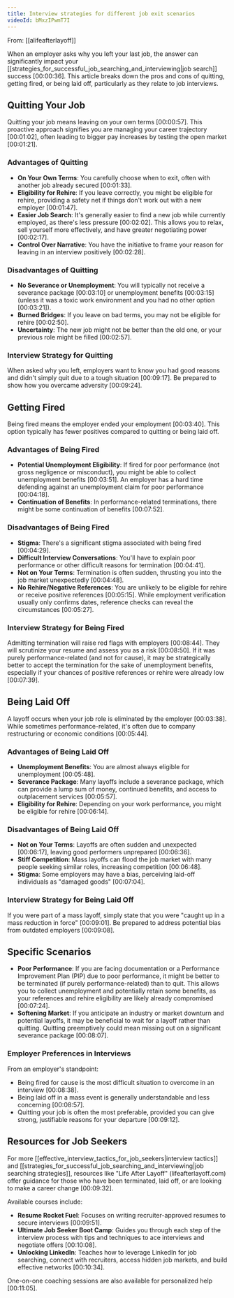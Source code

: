 ```yaml
---
title: Interview strategies for different job exit scenarios
videoId: bMxzIPwmT7I
---
```


From: [[alifeafterlayoff]] <br/> 

When an employer asks why you left your last job, the answer can significantly impact your [[strategies_for_successful_job_searching_and_interviewing|job search]] success <a class="yt-timestamp" data-t="00:00:36">[00:00:36]</a>. This article breaks down the pros and cons of quitting, getting fired, or being laid off, particularly as they relate to job interviews.

## Quitting Your Job

Quitting your job means leaving on your own terms <a class="yt-timestamp" data-t="00:00:57">[00:00:57]</a>. This proactive approach signifies you are managing your career trajectory <a class="yt-timestamp" data-t="00:01:02">[00:01:02]</a>, often leading to bigger pay increases by testing the open market <a class="yt-timestamp" data-t="00:01:21">[00:01:21]</a>.

### Advantages of Quitting
*   **On Your Own Terms**: You carefully choose when to exit, often with another job already secured <a class="yt-timestamp" data-t="00:01:33">[00:01:33]</a>.
*   **Eligibility for Rehire**: If you leave correctly, you might be eligible for rehire, providing a safety net if things don't work out with a new employer <a class="yt-timestamp" data-t="00:01:47">[00:01:47]</a>.
*   **Easier Job Search**: It's generally easier to find a new job while currently employed, as there's less pressure <a class="yt-timestamp" data-t="00:02:02">[00:02:02]</a>. This allows you to relax, sell yourself more effectively, and have greater negotiating power <a class="yt-timestamp" data-t="00:02:17">[00:02:17]</a>.
*   **Control Over Narrative**: You have the initiative to frame your reason for leaving in an interview positively <a class="yt-timestamp" data-t="00:02:28">[00:02:28]</a>.

### Disadvantages of Quitting
*   **No Severance or Unemployment**: You will typically not receive a severance package <a class="yt-timestamp" data-t="00:03:10">[00:03:10]</a> or unemployment benefits <a class="yt-timestamp" data-t="00:03:15">[00:03:15]</a> (unless it was a toxic work environment and you had no other option <a class="yt-timestamp" data-t="00:03:21">[00:03:21]</a>).
*   **Burned Bridges**: If you leave on bad terms, you may not be eligible for rehire <a class="yt-timestamp" data-t="00:02:50">[00:02:50]</a>.
*   **Uncertainty**: The new job might not be better than the old one, or your previous role might be filled <a class="yt-timestamp" data-t="00:02:57">[00:02:57]</a>.

### Interview Strategy for Quitting
When asked why you left, employers want to know you had good reasons and didn't simply quit due to a tough situation <a class="yt-timestamp" data-t="00:09:17">[00:09:17]</a>. Be prepared to show how you overcame adversity <a class="yt-timestamp" data-t="00:09:24">[00:09:24]</a>.

## Getting Fired

Being fired means the employer ended your employment <a class="yt-timestamp" data-t="00:03:40">[00:03:40]</a>. This option typically has fewer positives compared to quitting or being laid off.

### Advantages of Being Fired
*   **Potential Unemployment Eligibility**: If fired for poor performance (not gross negligence or misconduct), you might be able to collect unemployment benefits <a class="yt-timestamp" data-t="00:03:51">[00:03:51]</a>. An employer has a hard time defending against an unemployment claim for poor performance <a class="yt-timestamp" data-t="00:04:18">[00:04:18]</a>.
*   **Continuation of Benefits**: In performance-related terminations, there might be some continuation of benefits <a class="yt-timestamp" data-t="00:07:52">[00:07:52]</a>.

### Disadvantages of Being Fired
*   **Stigma**: There's a significant stigma associated with being fired <a class="yt-timestamp" data-t="00:04:29">[00:04:29]</a>.
*   **Difficult Interview Conversations**: You'll have to explain poor performance or other difficult reasons for termination <a class="yt-timestamp" data-t="00:04:41">[00:04:41]</a>.
*   **Not on Your Terms**: Termination is often sudden, thrusting you into the job market unexpectedly <a class="yt-timestamp" data-t="00:04:48">[00:04:48]</a>.
*   **No Rehire/Negative References**: You are unlikely to be eligible for rehire or receive positive references <a class="yt-timestamp" data-t="00:05:15">[00:05:15]</a>. While employment verification usually only confirms dates, reference checks can reveal the circumstances <a class="yt-timestamp" data-t="00:05:27">[00:05:27]</a>.

### Interview Strategy for Being Fired
Admitting termination will raise red flags with employers <a class="yt-timestamp" data-t="00:08:44">[00:08:44]</a>. They will scrutinize your resume and assess you as a risk <a class="yt-timestamp" data-t="00:08:50">[00:08:50]</a>. If it was purely performance-related (and not for cause), it may be strategically better to accept the termination for the sake of unemployment benefits, especially if your chances of positive references or rehire were already low <a class="yt-timestamp" data-t="00:07:39">[00:07:39]</a>.

## Being Laid Off

A layoff occurs when your job role is eliminated by the employer <a class="yt-timestamp" data-t="00:03:38">[00:03:38]</a>. While sometimes performance-related, it's often due to company restructuring or economic conditions <a class="yt-timestamp" data-t="00:05:44">[00:05:44]</a>.

### Advantages of Being Laid Off
*   **Unemployment Benefits**: You are almost always eligible for unemployment <a class="yt-timestamp" data-t="00:05:48">[00:05:48]</a>.
*   **Severance Package**: Many layoffs include a severance package, which can provide a lump sum of money, continued benefits, and access to outplacement services <a class="yt-timestamp" data-t="00:05:57">[00:05:57]</a>.
*   **Eligibility for Rehire**: Depending on your work performance, you might be eligible for rehire <a class="yt-timestamp" data-t="00:06:14">[00:06:14]</a>.

### Disadvantages of Being Laid Off
*   **Not on Your Terms**: Layoffs are often sudden and unexpected <a class="yt-timestamp" data-t="00:06:17">[00:06:17]</a>, leaving good performers unprepared <a class="yt-timestamp" data-t="00:06:36">[00:06:36]</a>.
*   **Stiff Competition**: Mass layoffs can flood the job market with many people seeking similar roles, increasing competition <a class="yt-timestamp" data-t="00:06:48">[00:06:48]</a>.
*   **Stigma**: Some employers may have a bias, perceiving laid-off individuals as "damaged goods" <a class="yt-timestamp" data-t="00:07:04">[00:07:04]</a>.

### Interview Strategy for Being Laid Off
If you were part of a mass layoff, simply state that you were "caught up in a mass reduction in force" <a class="yt-timestamp" data-t="00:09:01">[00:09:01]</a>. Be prepared to address potential bias from outdated employers <a class="yt-timestamp" data-t="00:09:08">[00:09:08]</a>.

## Specific Scenarios

*   **Poor Performance**: If you are facing documentation or a Performance Improvement Plan (PIP) due to poor performance, it might be better to be terminated (if purely performance-related) than to quit. This allows you to collect unemployment and potentially retain some benefits, as your references and rehire eligibility are likely already compromised <a class="yt-timestamp" data-t="00:07:24">[00:07:24]</a>.
*   **Softening Market**: If you anticipate an industry or market downturn and potential layoffs, it may be beneficial to wait for a layoff rather than quitting. Quitting preemptively could mean missing out on a significant severance package <a class="yt-timestamp" data-t="00:08:07">[00:08:07]</a>.

### Employer Preferences in Interviews
From an employer's standpoint:
*   Being fired for cause is the most difficult situation to overcome in an interview <a class="yt-timestamp" data-t="00:08:38">[00:08:38]</a>.
*   Being laid off in a mass event is generally understandable and less concerning <a class="yt-timestamp" data-t="00:08:57">[00:08:57]</a>.
*   Quitting your job is often the most preferable, provided you can give strong, justifiable reasons for your departure <a class="yt-timestamp" data-t="00:09:12">[00:09:12]</a>.

## Resources for Job Seekers
For more [[effective_interview_tactics_for_job_seekers|interview tactics]] and [[strategies_for_successful_job_searching_and_interviewing|job searching strategies]], resources like "Life After Layoff" (lifeafterlayoff.com) offer guidance for those who have been terminated, laid off, or are looking to make a career change <a class="yt-timestamp" data-t="00:09:32">[00:09:32]</a>.

Available courses include:
*   **Resume Rocket Fuel**: Focuses on writing recruiter-approved resumes to secure interviews <a class="yt-timestamp" data-t="00:09:51">[00:09:51]</a>.
*   **Ultimate Job Seeker Boot Camp**: Guides you through each step of the interview process with tips and techniques to ace interviews and negotiate offers <a class="yt-timestamp" data-t="00:10:08">[00:10:08]</a>.
*   **Unlocking LinkedIn**: Teaches how to leverage LinkedIn for job searching, connect with recruiters, access hidden job markets, and build effective networks <a class="yt-timestamp" data-t="00:10:34">[00:10:34]</a>.

One-on-one coaching sessions are also available for personalized help <a class="yt-timestamp" data-t="00:11:05">[00:11:05]</a>.